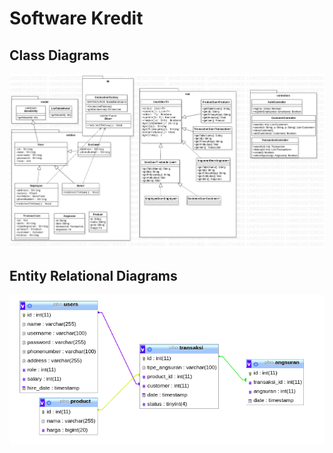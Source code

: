 # Software Kredit

## Class Diagrams
![](img/class-diagram.jpg)

## Entity Relational Diagrams
![](img/erd.png)
